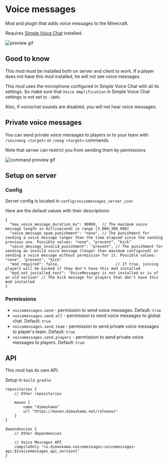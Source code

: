 # Voice messages
Mod and plugin that adds voice messages to the Minecraft. <p>
Requires [Simple Voice Chat](https://modrinth.com/plugin/simple-voice-chat) installed.

![preview gif](images/preview.gif)

## Good to know
This mod must be installed both on server and client to work. If a player does not have this mod installed, he will not see voice messages. <p>
This mod uses the microphone configured in Simple Voice Chat with all its settings. So make sure that `Voice Amplification` in Simple Voice Chat settings is not set to `-100%`. <p>
Also, if voicechat sounds are disabled, you will not hear voice messages.

## Private voice messages

You can send private voice messages to players or to your team with `/voicemsg <target>` or `/vmsg <target>` commands. <p>
Note that server can restrict you from sending them by permissions

![command preview gif](images/command_preview.gif)

## Setup on server

### Config
Server config is located in `config/voicemessages_server.json` <p>
Here are the default values with their descriptions: <p>
```
{
  "max_voice_message_duration_ms": 90000,  // The maximum voice message length in milliseconds in range [3_000;300_000]
  "voice_message_spam_punishment": "none", // The punishment for sending a voice message longer than the time elapsed since the sending previous one. Possible values: "none", "prevent", "kick"
  "voice_message_invalid_punishment": "prevent", // The punishment for sending an invalid voice message (longer than maximum configured) or sending a voice message without permission for it. Possible values: "none", "prevent", "kick"
  "mod_required": false,                         // If true, joining players will be kicked if they don't have this mod installed
  "mod_not_installed_text": "VoiceMessages is not installed or is of an old version" // The kick message for players that don't have this mod installed
}
```

### Permissions
- `voicemessages.send` - permission to send voice messages. Default: `true`
- `voicemessages.send.all` - permission to send voice messages to global chat. Default: `true`
- `voicemessages.send.team` - permission to send private voice messages to player's team. Default: `true`
- `voicemessages.send.players` - permission to send private voice messages to players. Default: `true`

## API
This mod has its own API. <p>
Setup in `build.gradle`:
```
repositories {
    // Other repositories
    
    maven {
        name "dimaskama"
        url "https://maven.dimaskama.net/releases"
    }
}

dependencies {
    // Other dependencies

    // Voice Messages API
    compileOnly "ru.dimaskama.voicemessages:voicemessages-api:${voicemessages_api_version}"
}
```